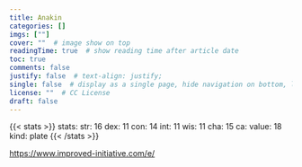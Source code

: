 ```yaml
---
title: Anakin
categories: []
imgs: [""]
cover: ""  # image show on top
readingTime: true  # show reading time after article date
toc: true
comments: false
justify: false  # text-align: justify;
single: false  # display as a single page, hide navigation on bottom, like as about page.
license: ""  # CC License
draft: false
---
```


{{< stats >}}
stats:
    str: 16
    dex: 11
    con: 14
    int: 11
    wis: 11
    cha: 15
ca: 
    value: 18
    kind: plate
{{< /stats >}}

https://www.improved-initiative.com/e/